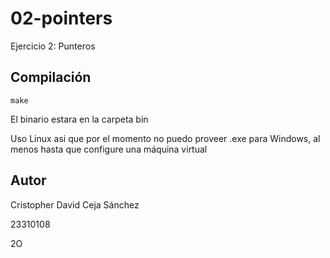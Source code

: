# 02-pointers
Ejercicio 2: Punteros

## Compilación
```
make
```
El binario estara en la carpeta bin

Uso Linux asi que por el momento no puedo proveer .exe para Windows, al menos hasta que configure una máquina virtual

## Autor
Cristopher David Ceja Sánchez

23310108

2O

